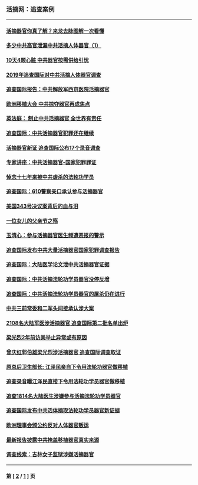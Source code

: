### 活摘网：追查案例
---
#### [活摘器官你真了解？来龙去脉图解一次看懂](../../pages/nf5880/n13013820.md?08200430) 
#### [多少中共高官泄漏中共活摘人体器官（1）](../../pages/nf5880/n12671234.md?08200430) 
#### [10天4颗心脏 中共器官按需供给引忧](../../pages/nf5880/n12326366.md?08200430) 
#### [2019年追查国际对中共活摘人体器官调查](../../pages/nf5880/n11917733.md?08200430) 
#### [追查国际报告：中共解放军西京医院活摘器官](../../pages/nf5880/n11838359.md?08200430) 
#### [欧洲移植大会 中共掠夺器官再成焦点](../../pages/nf5880/n11538883.md?08200430) 
#### [英法庭： 制止中共活摘器官 全世界有责任](../../pages/nf5880/n11330691.md?08200430) 
#### [追查国际：中共活摘器官犯罪还在继续](../../pages/nf5880/n11218301.md?08200430) 
#### [活摘器官新证 追查国际公布17个录音调查](../../pages/nf5880/n10897744.md?08200430) 
#### [专家讲座：中共活摘器官-国家犯罪罪证](../../pages/nf5880/n8828153.md?08200430) 
#### [悼念十七年来被中共虐杀的法轮功学员](../../pages/nf5880/n8124823.md?08200430) 
#### [追查国际：610警察亲口承认参与活摘器官](../../pages/nf5880/n8109067.md?08200430) 
#### [美国343号决议案背后的血与泪](../../pages/nf5880/n8020684.md?08200430) 
#### [一位女儿的父亲节之殇](../../pages/nf5880/n8014122.md?08200430) 
#### [玉清心：参与活摘器官医生频遭恶报的警示](../../pages/nf5880/n4637546.md?08200430) 
#### [追查国际发布中共大量活摘器官国家犯罪调查报告](../../pages/nf5880/n4613428.md?08200430) 
#### [追查国际：大陆医学论文泄中共活摘器官证据](../../pages/nf5880/n4608794.md?08200430) 
#### [追查国际：中共活摘法轮功学员器官没停反增](../../pages/nf5880/n4584075.md?08200430) 
#### [追查国际：中共活摘法轮功学员器官的屠杀仍在进行](../../pages/nf5880/n4299154.md?08200430) 
#### [中共三前常委和二军头间接承认涉大案](../../pages/nf5880/n4286244.md?08200430) 
#### [2108名大陆军医涉活摘器官 追查国际第二批名单出炉](../../pages/nf5880/n4284769.md?08200430) 
#### [梁光烈2年前访美举止异常或有原因](../../pages/nf5880/n4279686.md?08200430) 
#### [曾庆红郭伯雄梁光烈涉活摘器官 追查国际调查取证](../../pages/nf5880/n4278462.md?08200430) 
#### [原总后卫生部长: 江泽民亲自下令用法轮功器官做移植](../../pages/nf5880/n4263864.md?08200430) 
#### [追查录音曝江泽民直接下令用法轮功学员器官做移植](../../pages/nf5880/n4261268.md?08200430) 
#### [追查1814名大陆医生涉嫌参与活摘法轮功学员器官](../../pages/nf5880/n4259055.md?08200430) 
#### [追查国际发布中共活体摘取法轮功学员器官新证据](../../pages/nf5880/n4258255.md?08200430) 
#### [欧洲理事会颁公约反对人体器官贩运](../../pages/nf5880/n4206955.md?08200430) 
#### [最新报告披露中共掩盖移植器官真实来源](../../pages/nf5880/n4140084.md?08200430) 
#### [调查线索：吉林女子监狱涉嫌活摘器官](../../pages/nf5880/n4044366.md?08200430) 

---
#### 第 [ [2](./2.md?08200430) / [1](./1.md?08200430) ] 页
